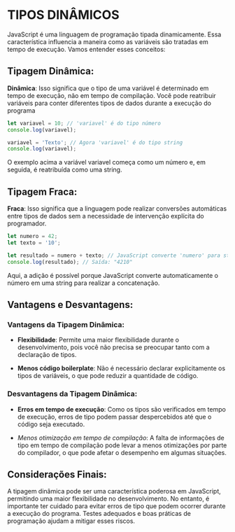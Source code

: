 # TIPOS DINÂMICOS

JavaScript é uma linguagem de programação tipada dinamicamente. Essa característica influencia a maneira como as variáveis são tratadas em tempo de execução. Vamos entender esses conceitos:

## Tipagem Dinâmica:

**Dinâmica**: Isso significa que o tipo de uma variável é determinado em tempo de execução, não em tempo de compilação. Você pode reatribuir variáveis para conter diferentes tipos de dados durante a execução do programa

```js
let variavel = 10; // 'variavel' é do tipo número
console.log(variavel);

variavel = 'Texto'; // Agora 'variavel' é do tipo string
console.log(variavel);
```

O exemplo acima a variável variavel começa como um número e, em seguida, é reatribuída como uma string.

## Tipagem Fraca:

**Fraca**: Isso significa que a linguagem pode realizar conversões automáticas entre tipos de dados sem a necessidade de intervenção explícita do programador.

```js
let numero = 42;
let texto = '10';

let resultado = numero + texto; // JavaScript converte 'numero' para string e realiza concatenação
console.log(resultado); // Saída: "4210"
```

Aqui, a adição é possível porque JavaScript converte automaticamente o número em uma string para realizar a concatenação.

## Vantagens e Desvantagens:

### Vantagens da Tipagem Dinâmica:

- **Flexibilidade**: Permite uma maior flexibilidade durante o desenvolvimento, pois você não precisa se preocupar tanto com a declaração de tipos.

- **Menos código boilerplate**: Não é necessário declarar explicitamente os tipos de variáveis, o que pode reduzir a quantidade de código.

### Desvantagens da Tipagem Dinâmica:

- **Erros em tempo de execução**: Como os tipos são verificados em tempo de execução, erros de tipo podem passar despercebidos até que o código seja executado.

- _Menos otimização em tempo de compilação_: A falta de informações de tipo em tempo de compilação pode levar a menos otimizações por parte do compilador, o que pode afetar o desempenho em algumas situações.

## Considerações Finais:

A tipagem dinâmica pode ser uma característica poderosa em JavaScript, permitindo uma maior flexibilidade no desenvolvimento. No entanto, é importante ter cuidado para evitar erros de tipo que podem ocorrer durante a execução do programa. Testes adequados e boas práticas de programação ajudam a mitigar esses riscos.
